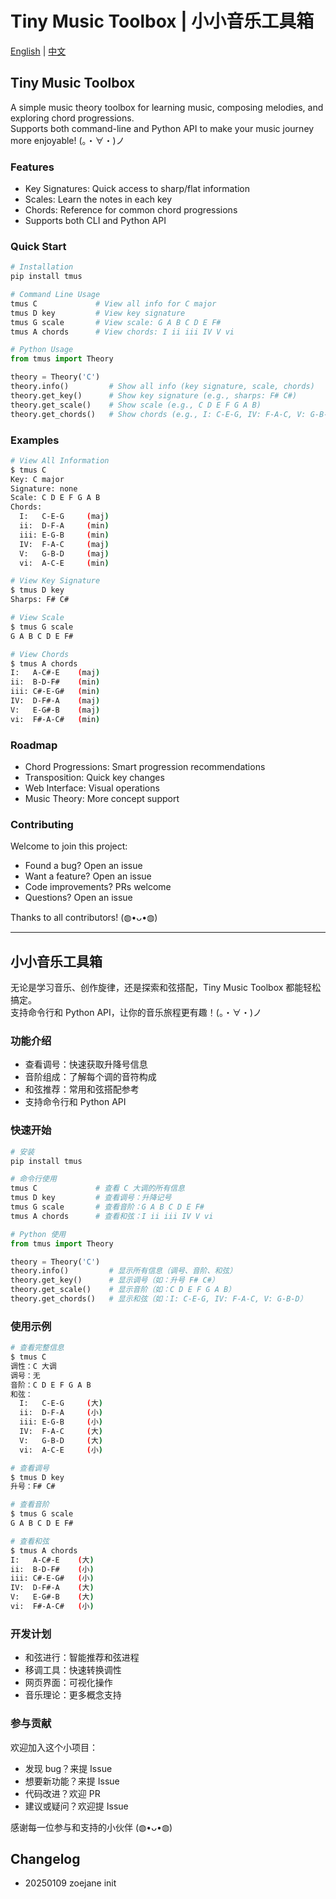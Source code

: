# Tiny Music Toolbox | 小小音乐工具箱

[English](#english) | [中文](#中文)

<a name="english"></a>
## Tiny Music Toolbox

A simple music theory toolbox for learning music, composing melodies, and exploring chord progressions.  
Supports both command-line and Python API to make your music journey more enjoyable! (。・∀・)ノ

### Features

- Key Signatures: Quick access to sharp/flat information
- Scales: Learn the notes in each key
- Chords: Reference for common chord progressions
- Supports both CLI and Python API

### Quick Start

```bash
# Installation
pip install tmus

# Command Line Usage
tmus C             # View all info for C major
tmus D key         # View key signature
tmus G scale       # View scale: G A B C D E F#
tmus A chords      # View chords: I ii iii IV V vi
```

```python
# Python Usage
from tmus import Theory

theory = Theory('C')
theory.info()         # Show all info (key signature, scale, chords)
theory.get_key()      # Show key signature (e.g., sharps: F# C#)
theory.get_scale()    # Show scale (e.g., C D E F G A B)
theory.get_chords()   # Show chords (e.g., I: C-E-G, IV: F-A-C, V: G-B-D)
```

### Examples

```bash
# View All Information
$ tmus C
Key: C major
Signature: none
Scale: C D E F G A B
Chords:
  I:   C-E-G     (maj)
  ii:  D-F-A     (min)
  iii: E-G-B     (min)
  IV:  F-A-C     (maj)
  V:   G-B-D     (maj)
  vi:  A-C-E     (min)

# View Key Signature
$ tmus D key
Sharps: F# C#

# View Scale
$ tmus G scale
G A B C D E F#

# View Chords
$ tmus A chords
I:   A-C#-E    (maj)
ii:  B-D-F#    (min)
iii: C#-E-G#   (min)
IV:  D-F#-A    (maj)
V:   E-G#-B    (maj)
vi:  F#-A-C#   (min)
```

### Roadmap

- Chord Progressions: Smart progression recommendations
- Transposition: Quick key changes
- Web Interface: Visual operations
- Music Theory: More concept support

### Contributing

Welcome to join this project:

- Found a bug? Open an issue
- Want a feature? Open an issue
- Code improvements? PRs welcome
- Questions? Open an issue

Thanks to all contributors! (◍•ᴗ•◍)

---

<a name="中文"></a>
## 小小音乐工具箱

无论是学习音乐、创作旋律，还是探索和弦搭配，Tiny Music Toolbox 都能轻松搞定。  
支持命令行和 Python API，让你的音乐旅程更有趣！(。・∀・)ノ

### 功能介绍

- 查看调号：快速获取升降号信息
- 音阶组成：了解每个调的音符构成
- 和弦推荐：常用和弦搭配参考
- 支持命令行和 Python API

### 快速开始

```bash
# 安装
pip install tmus

# 命令行使用
tmus C             # 查看 C 大调的所有信息
tmus D key         # 查看调号：升降记号
tmus G scale       # 查看音阶：G A B C D E F#
tmus A chords      # 查看和弦：I ii iii IV V vi
```

```python
# Python 使用
from tmus import Theory

theory = Theory('C')
theory.info()         # 显示所有信息（调号、音阶、和弦）
theory.get_key()      # 显示调号（如：升号 F# C#）
theory.get_scale()    # 显示音阶（如：C D E F G A B）
theory.get_chords()   # 显示和弦（如：I: C-E-G, IV: F-A-C, V: G-B-D）
```

### 使用示例

```bash
# 查看完整信息
$ tmus C
调性：C 大调
调号：无
音阶：C D E F G A B
和弦：
  I:   C-E-G     (大)
  ii:  D-F-A     (小)
  iii: E-G-B     (小)
  IV:  F-A-C     (大)
  V:   G-B-D     (大)
  vi:  A-C-E     (小)

# 查看调号
$ tmus D key
升号：F# C#

# 查看音阶
$ tmus G scale
G A B C D E F#

# 查看和弦
$ tmus A chords
I:   A-C#-E    (大)
ii:  B-D-F#    (小)
iii: C#-E-G#   (小)
IV:  D-F#-A    (大)
V:   E-G#-B    (大)
vi:  F#-A-C#   (小)
```

### 开发计划

- 和弦进行：智能推荐和弦进程
- 移调工具：快速转换调性
- 网页界面：可视化操作
- 音乐理论：更多概念支持

### 参与贡献

欢迎加入这个小项目：

- 发现 bug？来提 Issue
- 想要新功能？来提 Issue
- 代码改进？欢迎 PR
- 建议或疑问？欢迎提 Issue

感谢每一位参与和支持的小伙伴 (◍•ᴗ•◍)

## Changelog

- 20250109 zoejane init